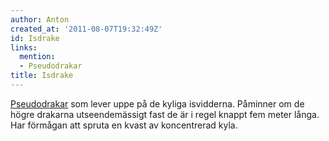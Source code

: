 ```yaml
---
author: Anton
created_at: '2011-08-07T19:32:49Z'
id: Isdrake
links:
  mention:
  - Pseudodrakar
title: Isdrake
---
```


[Pseudodrakar] som lever uppe på de kyliga isvidderna. Påminner om de högre drakarna utseendemässigt
fast de är i regel knappt fem meter långa. Har förmågan att spruta en kvast av koncentrerad kyla.

  [Pseudodrakar]: Pseudodrakar
